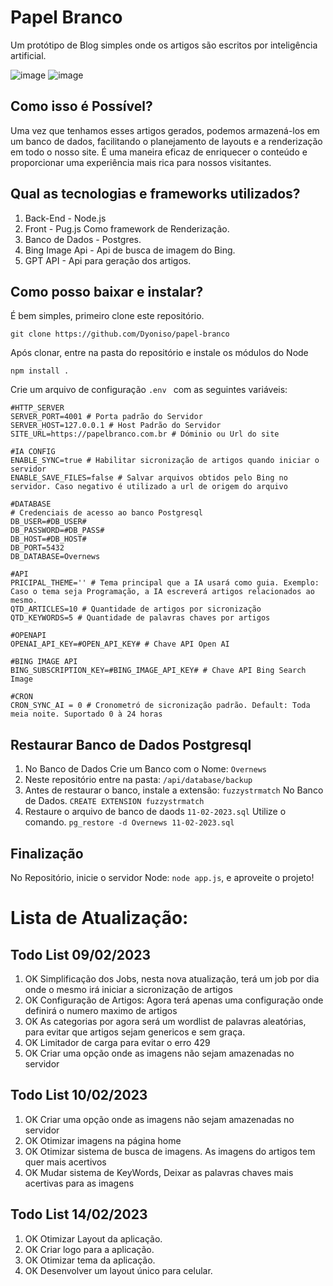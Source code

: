 # Papel Branco
Um protótipo de Blog simples onde os artigos são escritos por inteligência artificial.

![image](https://github.com/Dyoniso/GPT-Overnews/assets/57969605/037d877a-c9f6-4d01-be0f-735f3b9ca750)
![image](https://github.com/Dyoniso/GPT-Overnews/assets/57969605/0fa037ec-45b7-49f8-bfea-f44345322a41)

## Como isso é Possível?
Uma vez que tenhamos esses artigos gerados, podemos armazená-los em um banco de dados, facilitando o planejamento de layouts e a renderização em todo o nosso site. É uma maneira eficaz de enriquecer o conteúdo e proporcionar uma experiência mais rica para nossos visitantes.

## Qual as tecnologias e frameworks utilizados?
1. Back-End - Node.js
2. Front - Pug.js Como framework de Renderização.
3. Banco de Dados - Postgres.
4. Bing Image Api - Api de busca de imagem do Bing.
5. GPT API - Api para geração dos artigos.

## Como posso baixar e instalar?
É bem simples, primeiro clone este repositório.
```
git clone https://github.com/Dyoniso/papel-branco
```

Após clonar, entre na pasta do repositório e instale os módulos do Node
```
npm install .
```

Crie um arquivo de configuração ```.env ``` com as seguintes variáveis:
```
#HTTP_SERVER
SERVER_PORT=4001 # Porta padrão do Servidor
SERVER_HOST=127.0.0.1 # Host Padrão do Servidor
SITE_URL=https://papelbranco.com.br # Dóminio ou Url do site

#IA CONFIG
ENABLE_SYNC=true # Habilitar sicronização de artigos quando iniciar o servidor
ENABLE_SAVE_FILES=false # Salvar arquivos obtidos pelo Bing no servidor. Caso negativo é utilizado a url de origem do arquivo

#DATABASE
# Credenciais de acesso ao banco Postgresql
DB_USER=#DB_USER#
DB_PASSWORD=#DB_PASS#
DB_HOST=#DB_HOST#
DB_PORT=5432
DB_DATABASE=Overnews

#API
PRICIPAL_THEME='' # Tema principal que a IA usará como guia. Exemplo: Caso o tema seja Programação, a IA escreverá artigos relacionados ao mesmo.
QTD_ARTICLES=10 # Quantidade de artigos por sicronização
QTD_KEYWORDS=5 # Quantidade de palavras chaves por artigos

#OPENAPI
OPENAI_API_KEY=#OPEN_API_KEY# # Chave API Open AI

#BING IMAGE API
BING_SUBSCRIPTION_KEY=#BING_IMAGE_API_KEY# # Chave API Bing Search Image

#CRON
CRON_SYNC_AI = 0 # Cronometró de sicronização padrão. Default: Toda meia noite. Suportado 0 à 24 horas 
```

## Restaurar Banco de Dados Postgresql

1. No Banco de Dados Crie um Banco com o Nome: ```Overnews```
2. Neste repositório entre na pasta: ```/api/database/backup```
3. Antes de restaurar o banco, instale a extensão: ```fuzzystrmatch```
   No Banco de Dados. ```CREATE EXTENSION fuzzystrmatch```
4. Restaure o arquivo de banco de daods ```11-02-2023.sql```
   Utilize o comando. ```pg_restore -d Overnews 11-02-2023.sql```

## Finalização
No Repositório, inicie o servidor Node: ```node app.js```, e aproveite o projeto!

# Lista de Atualização:

## Todo List 09/02/2023

1. OK Simplificação dos Jobs, nesta nova atualização, terá um job por dia onde o mesmo irá iniciar a sicronização de artigos
2. OK Configuração de Artigos: Agora terá apenas uma configuração onde definirá o numero maximo de artigos
3. OK As categorias por agora será um wordlist de palavras aleatórias, para evitar que artigos sejam genericos e sem graça.
4. OK Limitador de carga para evitar o erro 429
5. OK Criar uma opção onde as imagens não sejam amazenadas no servidor

## Todo List 10/02/2023

1. OK Criar uma opção onde as imagens não sejam amazenadas no servidor
2. OK Otimizar imagens na página home
3. OK Otimizar sistema de busca de imagens. As imagens do artigos tem quer mais acertivos
4. OK Mudar sistema de KeyWords, Deixar as palavras chaves mais acertivas para as imagens

## Todo List 14/02/2023

1. OK Otimizar Layout da aplicação.
2. OK Criar logo para a aplicação.
3. OK Otimizar tema da aplicação.
4. OK Desenvolver um layout único para celular.
